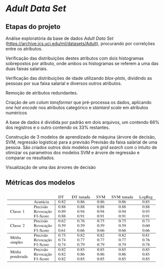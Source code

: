 # _Adult Data Set_
## Etapas do projeto
Análise exploratória da base de dados _Adult Data Set_ (https://archive.ics.uci.edu/ml/datasets/Adult), procurando por correlções entre os atributos. 

Verificação das distribuições destes atributos com dois histogramas sobrepostos por atibuto, onde ambos os histogramas se referem a uma das duas faixas salariais. 

Verificação das distribuições de idade utilizando _blox-plots_, dividindo as pessoas por sua faixa salarial e diversos outros atributos.

Remoção de atributos redundantes.

Criação de um _colum tansformer_ que pré-processa os dados, aplicando _one hot encode_ nos atributos categórico e _stantard scale_ em atributos numéricos

A base de dados é dividida por padrão em dois arquivos, um contendo 66% dos registros e o outro contendo os 33% restantes.

Construção de 3 modelos de aprendizado de máquina (árvore de decisão, SVM, regressão logistica) para a previsão Previsão da faixa salárial de uma pessoa. São criados outros dois modelos com _grid search_ com o intuito de otimizar os parametros dos modelos SVM e árvore de regressão e comparar os resultados.

Visualização de uma das árvores de decisão

## Métricas dos modelos
![Resultados](https://github.com/yendorr/Trabalho1-AM/blob/main/imgs/resultados.png)
